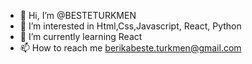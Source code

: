 - 👋 Hi, I’m @BESTETURKMEN
- 👀 I’m interested in Html,Css,Javascript, React, Python
- 🌱 I’m currently learning React
- 📫 How to reach me berikabeste.turkmen@gmail.com

<!---
BESTETURKMEN/BESTETURKMEN is a ✨ special ✨ repository because its `README.md` (this file) appears on your GitHub profile.
You can click the Preview link to take a look at your changes.
--->
